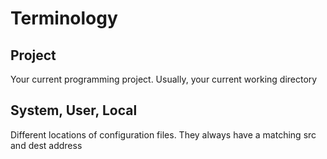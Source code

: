 # Terminology

## Project

Your current programming project. Usually, your current working directory

## System, User, Local

Different locations of configuration files. They always have a matching src and dest address
